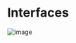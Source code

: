# Interfaces

![image](https://media.istockphoto.com/id/1358014160/photo/we-need-to-focus-on-our-future-goals.jpg?s=612x612&w=0&k=20&c=5CgI_OQ-ieQjEBXMkyhFjHGgnVndbc1ClEIWpIOxP8c=)



